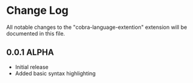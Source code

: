 # Change Log

All notable changes to the "cobra-language-extention" extension will be documented in this file.

<!-- Check [Keep a Changelog](http://keepachangelog.com/) for recommendations on how to structure this file. -->

## 0.0.1 ALPHA

- Initial release
- Added basic syntax highlighting